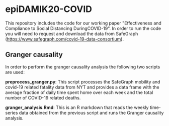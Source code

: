 # epiDAMIK20-COVID

This repository includes the code for our working paper "Effectiveness and Compliance to Social Distancing DuringCOVID-19". In order to run the code you will need to request and download the data from SafeGraph (https://www.safegraph.com/covid-19-data-consortium). 

## Granger causality

In order to perform the granger causality analysis the following two scripts are used: 

<B>preprocess_granger.py</B>: This script processes the SafeGraph mobility and covid-19 related fatality data from NYT and provides a data frame with the average fraction of daily time spent home over each week and the total number of COVID-19 related deaths. 

<B>granger_analysis.Rmd</B>: This is an R markdown that reads the weekly time-series data obtained from the previous script and runs the Granger causality analysis. 

